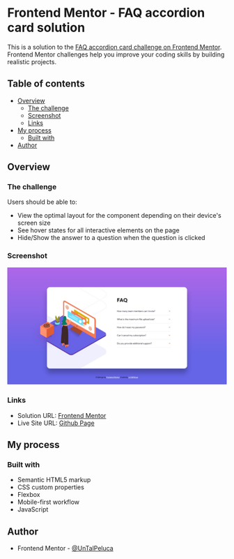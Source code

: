# Frontend Mentor - FAQ accordion card solution

This is a solution to the [FAQ accordion card challenge on Frontend Mentor](https://www.frontendmentor.io/challenges/faq-accordion-card-XlyjD0Oam). Frontend Mentor challenges help you improve your coding skills by building realistic projects. 

## Table of contents

- [Overview](#overview)
  - [The challenge](#the-challenge)
  - [Screenshot](#screenshot)
  - [Links](#links)
- [My process](#my-process)
  - [Built with](#built-with)
- [Author](#author)

## Overview

### The challenge

Users should be able to:

- View the optimal layout for the component depending on their device's screen size
- See hover states for all interactive elements on the page
- Hide/Show the answer to a question when the question is clicked

### Screenshot

![](./screenshot.jpg)

### Links

- Solution URL: [Frontend Mentor](https://www.frontendmentor.io/solutions/faq-accordion-card-juzEOmeFC)
- Live Site URL: [Github Page](https://untalpeluca.github.io/FaqAccordionCardMain/)

## My process

### Built with

- Semantic HTML5 markup
- CSS custom properties
- Flexbox
- Mobile-first workflow
- JavaScript

## Author

- Frontend Mentor - [@UnTalPeluca](https://www.frontendmentor.io/profile/untalpeluca)

